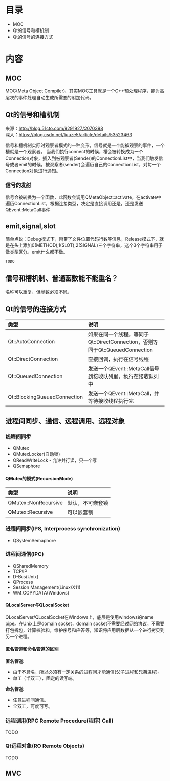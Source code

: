 # 目录
* MOC
* Qt的信号和槽机制
* Qt的信号的连接方式

# 内容
## MOC
MOC(Meta Object Compiler)，其实MOC工具就是一个C++预处理程序，能为高层次的事件处理自动生成所需要的附加代码。

## Qt的信号和槽机制
来源：http://blog.51cto.com/9291927/2070398<br>
深入：https://blog.csdn.net/liuuze5/article/details/53523463

信号和槽机制实际时观察者模式的一种变形，信号就是一个能被观察的事件，一个槽就是一个观察者。
当我们执行connect的时候，槽会被转换成为一个Connection对象，插入到被观察者(Sender)的ConnectionList中，当我们触发信号或者emit的时候，被观察者(sender)会遍历自己的ConnectionList，对每一个Connection对象进行通知。

### 信号的发射
信号会被转换为一个函数，此函数会调用QMetaObject::activate，在activate中遍历ConnectionList，根据连接类型，决定是直接调用还是，还是发送QEvent::MetaCall事件

## emit,signal,slot
简单点说：Debug模式下，附带了文件位置代码行数等信息，Release模式下，就是在头上添加0(METHOD),1(SLOT),2(SIGNAL)三个字符串，这个3个字符串用于做类型区分。emit什么都不做。

``` C++
TODO
```

## 信号和槽机制、普通函数能不能重名？
名称可以重复，但参数必须不同。

## Qt的信号的连接方式
|类型|说明|
|:-|:-|
|Qt::AutoConnection|如果在同一个线程，等同于Qt::DirectConnection，否则等同于Qt::QueuedConnection|
|Qt::DirectConnection|直接回调，执行在信号线程|
|Qt::QueuedConnection|发送一个QEvent::MetaCall信号到接收队列里，执行在接收队列中|
|Qt::BlockingQueuedConnection|发送一个QEvent::MetaCall，并等待接收线程执行完|

## 进程间同步、通信、远程调用、远程对象
### 线程间同步
* QMutex
* QMutexLocker(自动锁)
* QReadWriteLock - 允许并行读，只一个写
* QSemaphore

#### QMutex的模式(RecursionMode)
|类型|说明|
|:-|:-|
|QMutex::NonRecursive|默认，不可嵌套锁| 
|QMutex::Recursive|可以嵌套锁|

### 进程间同步(IPS, Interprocess synchronization)
* QSystemSemaphore

### 进程间通信(IPC)
* QSharedMemory
* TCP/IP
* D-Bus(Unix)
* QProcess
* Session Management(Linux/X11)
* WM_COPYDATA(Windows)

#### QLocalServer与QLocalSocket
QLocalServer/QLocalSocket在Windows上，底层是使用windows的name pipe。在Unix上是domain socket，domain socket不需要经过网络协议，不需要打包拆包，计算校验和，维护序号和应答等，知识将应用层数据从一个进行拷贝到另一个进程。

#### 匿名管道和命名管道的区别
**匿名管道**:
* 由于不具名，所以必须有一定关系的进程间才能通信(父子进程和兄弟进程)。
* 单工（半双工），固定的读写端。

**命名管道**:
* 任意进程间通信。
* 全双工，可度可写。

### 远程调用(RPC Remote Procedure(程序) Call)
TODO

### Qt远程对象(RO Remote Objects)
TODO

## MVC
